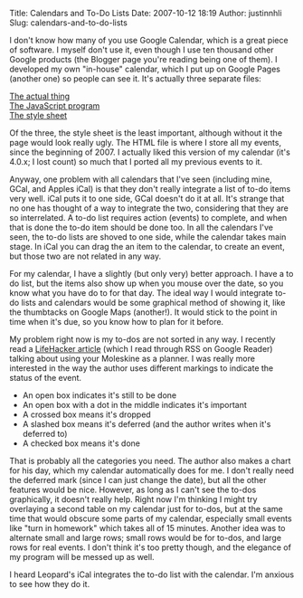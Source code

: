 Title: Calendars and To-Do Lists
Date: 2007-10-12 18:19
Author: justinnhli
Slug: calendars-and-to-do-lists

I don't know how many of you use Google Calendar, which is a great piece
of software. I myself don't use it, even though I use ten thousand other
Google products (the Blogger page you're reading being one of them). I
developed my own "in-house" calendar, which I put up on Google Pages
(another one) so people can see it. It's actually three separate files:

[The actual thing](http://ninghui48.googlepages.com/calendar.html)  
[The JavaScript program](http://ninghui48.googlepages.com/calendar.js)  
[The style sheet](http://ninghui48.googlepages.com/calendar.css)

Of the three, the style sheet is the least important, although without
it the page would look really ugly. The HTML file is where I store all
my events, since the beginning of 2007. I actually liked this version of
my calendar (it's 4.0.x; I lost count) so much that I ported all my
previous events to it.

Anyway, one problem with all calendars that I've seen (including mine,
GCal, and Apples iCal) is that they don't really integrate a list of
to-do items very well. iCal puts it to one side, GCal doesn't do it at
all. It's strange that no one has thought of a way to integrate the two,
considering that they are so interrelated. A to-do list requires action
(events) to complete, and when that is done the to-do item should be
done too. In all the calendars I've seen, the to-do lists are shoved to
one side, while the calendar takes main stage. In iCal you can drag the
an item to the calendar, to create an event, but those two are not
related in any way.

For my calendar, I have a slightly (but only very) better approach. I
have a to do list, but the items also show up when you mouse over the
date, so you know what you have do to for that day. The ideal way I
would integrate to-do lists and calendars would be some graphical method
of showing it, like the thumbtacks on Google Maps (another!). It would
stick to the point in time when it's due, so you know how to plan for it
before.

My problem right now is my to-dos are not sorted in any way. I recently
read a [LifeHacker
article](http://lifehacker.com/software/organization/turn-your-moleskine-into-a-full+on-planner-309809.php)
(which I read through RSS on Google Reader) talking about using your
Moleskine as a planner. I was really more interested in the way the
author uses different markings to indicate the status of the event.

-   An open box indicates it's still to be done
-   An open box with a dot in the middle indicates it's important
-   A crossed box means it's dropped
-   A slashed box means it's deferred (and the author writes when it's
    deferred to)
-   A checked box means it's done

That is probably all the categories you need. The author also makes a
chart for his day, which my calendar automatically does for me. I don't
really need the deferred mark (since I can just change the date), but
all the other features would be nice. However, as long as I can't see
the to-dos graphically, it doesn't really help. Right now I'm thinking I
might try overlaying a second table on my calendar just for to-dos, but
at the same time that would obscure some parts of my calendar,
especially small events like "turn in homework" which takes all of 15
minutes. Another idea was to alternate small and large rows; small rows
would be for to-dos, and large rows for real events. I don't think it's
too pretty though, and the elegance of my program will be messed up as
well.

I heard Leopard's iCal integrates the to-do list with the calendar. I'm
anxious to see how they do it.

